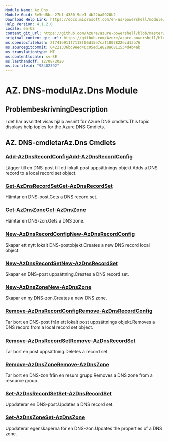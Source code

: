 ```yaml
---
Module Name: Az.Dns
Module Guid: 5e5ed8bc-27bf-4380-9de1-4b22ba0920b2
Download Help Link: https://docs.microsoft.com/en-us/powershell/module/az.dns
Help Version: 4.1.2.0
Locale: en-US
content_git_url: https://github.com/Azure/azure-powershell/blob/master/src/Dns/Dns/help/Az.DNS.md
original_content_git_url: https://github.com/Azure/azure-powershell/blob/master/src/Dns/Dns/help/Az.DNS.md
ms.openlocfilehash: 2f741e911f7118f06d15e7caf1807822ecd13b76
ms.sourcegitcommit: 04221336bc9eed46c05ed1e828a6811534d4b4ab
ms.translationtype: MT
ms.contentlocale: sv-SE
ms.lasthandoff: 12/08/2020
ms.locfileid: "98402392"
---
```

# <span data-ttu-id="6d9b5-101">AZ. DNS-modul</span><span class="sxs-lookup"><span data-stu-id="6d9b5-101">Az.Dns Module</span></span>
## <span data-ttu-id="6d9b5-102">Problembeskrivning</span><span class="sxs-lookup"><span data-stu-id="6d9b5-102">Description</span></span>
<span data-ttu-id="6d9b5-103">I det här avsnittet visas hjälp avsnitt för Azure DNS cmdlets.</span><span class="sxs-lookup"><span data-stu-id="6d9b5-103">This topic displays help topics for the Azure DNS Cmdlets.</span></span>

## <span data-ttu-id="6d9b5-104">AZ. DNS-cmdletar</span><span class="sxs-lookup"><span data-stu-id="6d9b5-104">Az.Dns Cmdlets</span></span>
### [<span data-ttu-id="6d9b5-105">Add-AzDnsRecordConfig</span><span class="sxs-lookup"><span data-stu-id="6d9b5-105">Add-AzDnsRecordConfig</span></span>](Add-AzDnsRecordConfig.md)
<span data-ttu-id="6d9b5-106">Lägger till en DNS-post till ett lokalt post uppsättnings objekt.</span><span class="sxs-lookup"><span data-stu-id="6d9b5-106">Adds a DNS record to a local record set object.</span></span>

### [<span data-ttu-id="6d9b5-107">Get-AzDnsRecordSet</span><span class="sxs-lookup"><span data-stu-id="6d9b5-107">Get-AzDnsRecordSet</span></span>](Get-AzDnsRecordSet.md)
<span data-ttu-id="6d9b5-108">Hämtar en DNS-post.</span><span class="sxs-lookup"><span data-stu-id="6d9b5-108">Gets a DNS record set.</span></span>

### [<span data-ttu-id="6d9b5-109">Get-AzDnsZone</span><span class="sxs-lookup"><span data-stu-id="6d9b5-109">Get-AzDnsZone</span></span>](Get-AzDnsZone.md)
<span data-ttu-id="6d9b5-110">Hämtar en DNS-zon.</span><span class="sxs-lookup"><span data-stu-id="6d9b5-110">Gets a DNS zone.</span></span>

### [<span data-ttu-id="6d9b5-111">New-AzDnsRecordConfig</span><span class="sxs-lookup"><span data-stu-id="6d9b5-111">New-AzDnsRecordConfig</span></span>](New-AzDnsRecordConfig.md)
<span data-ttu-id="6d9b5-112">Skapar ett nytt lokalt DNS-postobjekt.</span><span class="sxs-lookup"><span data-stu-id="6d9b5-112">Creates a new DNS record local object.</span></span>

### [<span data-ttu-id="6d9b5-113">New-AzDnsRecordSet</span><span class="sxs-lookup"><span data-stu-id="6d9b5-113">New-AzDnsRecordSet</span></span>](New-AzDnsRecordSet.md)
<span data-ttu-id="6d9b5-114">Skapar en DNS-post uppsättning.</span><span class="sxs-lookup"><span data-stu-id="6d9b5-114">Creates a DNS record set.</span></span>

### [<span data-ttu-id="6d9b5-115">New-AzDnsZone</span><span class="sxs-lookup"><span data-stu-id="6d9b5-115">New-AzDnsZone</span></span>](New-AzDnsZone.md)
<span data-ttu-id="6d9b5-116">Skapar en ny DNS-zon.</span><span class="sxs-lookup"><span data-stu-id="6d9b5-116">Creates a new DNS zone.</span></span>

### [<span data-ttu-id="6d9b5-117">Remove-AzDnsRecordConfig</span><span class="sxs-lookup"><span data-stu-id="6d9b5-117">Remove-AzDnsRecordConfig</span></span>](Remove-AzDnsRecordConfig.md)
<span data-ttu-id="6d9b5-118">Tar bort en DNS-post från ett lokalt post uppsättnings objekt.</span><span class="sxs-lookup"><span data-stu-id="6d9b5-118">Removes a DNS record from a local record set object.</span></span>

### [<span data-ttu-id="6d9b5-119">Remove-AzDnsRecordSet</span><span class="sxs-lookup"><span data-stu-id="6d9b5-119">Remove-AzDnsRecordSet</span></span>](Remove-AzDnsRecordSet.md)
<span data-ttu-id="6d9b5-120">Tar bort en post uppsättning.</span><span class="sxs-lookup"><span data-stu-id="6d9b5-120">Deletes a record set.</span></span>

### [<span data-ttu-id="6d9b5-121">Remove-AzDnsZone</span><span class="sxs-lookup"><span data-stu-id="6d9b5-121">Remove-AzDnsZone</span></span>](Remove-AzDnsZone.md)
<span data-ttu-id="6d9b5-122">Tar bort en DNS-zon från en resurs grupp.</span><span class="sxs-lookup"><span data-stu-id="6d9b5-122">Removes a DNS zone from a resource group.</span></span>

### [<span data-ttu-id="6d9b5-123">Set-AzDnsRecordSet</span><span class="sxs-lookup"><span data-stu-id="6d9b5-123">Set-AzDnsRecordSet</span></span>](Set-AzDnsRecordSet.md)
<span data-ttu-id="6d9b5-124">Uppdaterar en DNS-post.</span><span class="sxs-lookup"><span data-stu-id="6d9b5-124">Updates a DNS record set.</span></span>

### [<span data-ttu-id="6d9b5-125">Set-AzDnsZone</span><span class="sxs-lookup"><span data-stu-id="6d9b5-125">Set-AzDnsZone</span></span>](Set-AzDnsZone.md)
<span data-ttu-id="6d9b5-126">Uppdaterar egenskaperna för en DNS-zon.</span><span class="sxs-lookup"><span data-stu-id="6d9b5-126">Updates the properties of a DNS zone.</span></span>

